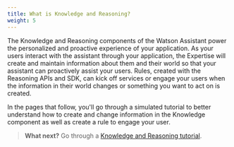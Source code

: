 ```yaml
---
title: What is Knowledge and Reasoning?
weight: 5
---
```


The Knowledge and Reasoning components of the Watson Assistant power the personalized and proactive experience of your application.  As your users interact with the assistant through your application, the Expertise will create and maintain information about them and their world so that your assistant can proactively assist your users. Rules, created with the Reasoning APIs and SDK, can kick off services or engage your users when the information in their world changes or something you want to act on is created.

In the pages that follow, you'll go through a simulated tutorial to better understand how to create and change information in the Knowledge component as well as create a rule to engage your user.

> **What next?** Go through a [Knowledge and Reasoning tutorial]({{site.baseurl}}/knowledge/about-tutorial).
